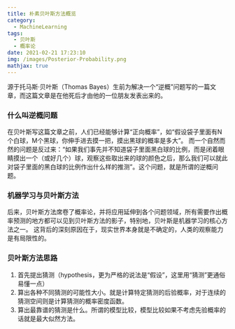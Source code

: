 ```yaml
---
title: 朴素贝叶斯方法概览
category:
  - MachineLearning
tags:
  - 贝叶斯
  - 概率论
date: 2021-02-21 17:23:10
img: /images/Posterior-Probability.png
mathjax: true
---
```


源于托马斯·贝叶斯（Thomas Bayes）生前为解决一个“逆概”问题写的一篇文章，而这篇文章是在他死后才由他的一位朋友发表出来的。
<!--more-->

### 什么叫逆概问题

在贝叶斯写这篇文章之前，人们已经能够计算“正向概率”，如“假设袋子里面有N个白球，M个黑球，你伸手进去摸一把，摸出黑球的概率是多大”。
而一个自然而然的问题是反过来：“如果我们事先并不知道袋子里面黑白球的比例，而是闭着眼睛摸出一个（或好几个）球，观察这些取出来的球的颜色之后，那么我们可以就此对袋子里面的黑白球的比例作出什么样的推测”。这个问题，就是所谓的逆概问题。

### 机器学习与贝叶斯方法

后来，贝叶斯方法席卷了概率论，并将应用延伸到各个问题领域，所有需要作出概率预测的地方都可以见到贝叶斯方法的影子，特别地，贝叶斯是机器学习的核心方法之一。
这背后的深刻原因在于，现实世界本身就是不确定的，人类的观察能力是有局限性的。

### 贝叶斯方法思路

1. 首先提出猜测（hypothesis，更为严格的说法是“假设”，这里用“猜测”更通俗易懂一点）
2. 算出各种不同猜测的可能性大小。就是计算特定猜测的后验概率，对于连续的猜测空间则是计算猜测的概率密度函数。
3. 算出最靠谱的猜测是什么。所谓的模型比较，模型比较如果不考虑先验概率的话就是最大似然方法。
